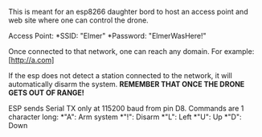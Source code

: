This is meant for an esp8266 daughter bord to host an access point and web site where one can control the drone.

Access Point:
*SSID: "Elmer"
*Password: "ElmerWasHere!"

Once connected to that network, one can reach any domain. For example: [http://a.com]

If the esp does not detect a station connected to the network, it will automatically disarm the system. **REMEMBER THAT ONCE THE DRONE GETS OUT OF RANGE!**

ESP sends Serial TX only at 115200 baud from pin D8. Commands are 1 character long:
*"A": Arm system
*"!": Disarm
*"L": Left
*"U": Up
*"D": Down
